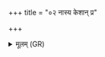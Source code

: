 +++
title = "०२ नास्य केशान् प्र"

+++
<details><summary>मूलम् (GR)</summary>

नास्य केशान् प्र वपन्ति  
नोरसि ताडम् आ घ्नते ।  
यस्मा अच्छिन्नपर्णेन  
दर्भेण शर्म यच्छति ॥
</details>